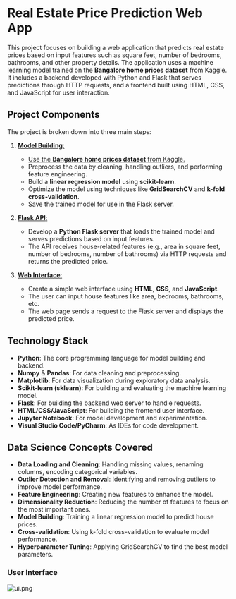 # Real Estate Price Prediction Web App

This project focuses on building a web application that predicts real estate prices based on input features such as square feet, number of bedrooms, bathrooms, and other property details. The application uses a machine learning model trained on the **Bangalore home prices dataset** from Kaggle. It includes a backend developed with Python and Flask that serves predictions through HTTP requests, and a frontend built using HTML, CSS, and JavaScript for user interaction.
## Project Components

The project is broken down into three main steps:

1. [**Model Building**:](https://github.com/jaseempaloth/Real-Estate-Price-Prediction-Web-App/tree/main/model)
   - [Use the **Bangalore home prices dataset** from Kaggle.](https://www.kaggle.com/datasets/rachitchourasia/bangaluru-house-price-data/data)
   - Preprocess the data by cleaning, handling outliers, and performing feature engineering.
   - Build a **linear regression model** using **scikit-learn**.
   - Optimize the model using techniques like **GridSearchCV** and **k-fold cross-validation**.
   - Save the trained model for use in the Flask server.

2. [**Flask API**:](https://github.com/jaseempaloth/Real-Estate-Price-Prediction-Web-App/tree/main/backend)
   - Develop a **Python Flask server** that loads the trained model and serves predictions based on input features.
   - The API receives house-related features (e.g., area in square feet, number of bedrooms, number of bathrooms) via HTTP requests and returns the predicted price.

3. [**Web Interface**:](https://github.com/jaseempaloth/Real-Estate-Price-Prediction-Web-App/tree/main/frontend)
   - Create a simple web interface using **HTML**, **CSS**, and **JavaScript**.
   - The user can input house features like area, bedrooms, bathrooms, etc.
   - The web page sends a request to the Flask server and displays the predicted price.

## Technology Stack

- **Python**: The core programming language for model building and backend.
- **Numpy** & **Pandas**: For data cleaning and preprocessing.
- **Matplotlib**: For data visualization during exploratory data analysis.
- **Scikit-learn (sklearn)**: For building and evaluating the machine learning model.
- **Flask**: For building the backend web server to handle requests.
- **HTML/CSS/JavaScript**: For building the frontend user interface.
- **Jupyter Notebook**: For model development and experimentation.
- **Visual Studio Code/PyCharm**: As IDEs for code development.

## Data Science Concepts Covered

- **Data Loading and Cleaning**: Handling missing values, renaming columns, encoding categorical variables.
- **Outlier Detection and Removal**: Identifying and removing outliers to improve model performance.
- **Feature Engineering**: Creating new features to enhance the model.
- **Dimensionality Reduction**: Reducing the number of features to focus on the most important ones.
- **Model Building**: Training a linear regression model to predict house prices.
- **Cross-validation**: Using k-fold cross-validation to evaluate model performance.
- **Hyperparameter Tuning**: Applying GridSearchCV to find the best model parameters.

### User Interface
![ui.png](ui.png)


